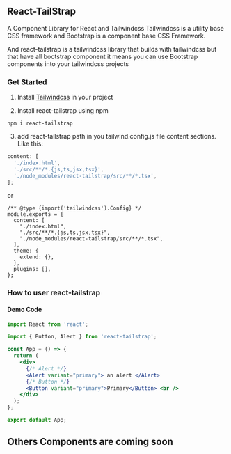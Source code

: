 ## React-TailStrap

A Component Library for React and Tailwindcss Tailwindcss is a utility base CSS framework and Bootstrap is a component base CSS Framework.

And react-tailstrap is a tailwindcss library that builds with tailwindcss but that have all bootstrap component it means you can use Bootstrap components into your tailwindcss projects

### Get Started

1.  Install [Tailwindcss](https://tailwindcss.com/docs/installation) in your project

2.  Install react-tailstrap using npm

```npm
npm i react-tailstrap
```

3. add react-tailstrap path in you tailwind.config.js file content sections. Like this:

```js
content: [
  './index.html',
  './src/**/*.{js,ts,jsx,tsx}',
  './node_modules/react-tailstrap/src/**/*.tsx',
];
```

or

```
/** @type {import('tailwindcss').Config} */
module.exports = {
  content: [
    "./index.html",
    "./src/**/*.{js,ts,jsx,tsx}",
    "./node_modules/react-tailstrap/src/**/*.tsx",
  ],
  theme: {
    extend: {},
  },
  plugins: [],
};

```

### How to user react-tailstrap

#### Demo Code

```jsx
import React from 'react';

import { Button, Alert } from 'react-tailstrap';

const App = () => {
  return (
    <div>
      {/* Alert */}
      <Alert variant="primary"> an alert </Alert>
      {/* Button */}
      <Button variant="primary">Primary</Button> <br />
    </div>
  );
};

export default App;
```

## Others Components are coming soon
